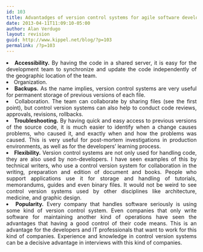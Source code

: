 ```yaml
---
id: 103
title: Advantadges of version control systems for agile software development.
date: 2013-04-11T11:09:10-05:00
author: Alan Verdugo
layout: revision
guid: http://www.kippel.net/blog/?p=103
permalink: /?p=103
---
```

<li style="text-align: justify;">
  <strong>Accessibility.</strong> By having the code in a shared server, it is easy for the development team to synchronize and update the code independently of the geographic location of the team.
</li>
<li style="text-align: justify;">
  Organization.
</li>
<li style="text-align: justify;">
  <strong>Backups.</strong> As the name implies, version control systems are very useful for permanent storage of previous versions of each file.
</li>
<li style="text-align: justify;">
  Collaboration. The team can collaborate by sharing files (see the first point), but control version systems can also help to conduct code reviews, approvals, revisions, rollbacks.
</li>
<li style="text-align: justify;">
  <strong>Troubleshooting.</strong> By having quick and easy access to previous versions of the source code, it is much easier to identify when a change causes problems, who caused it, and exactly when and how the problems was caused. This is very useful for post-mortem investigations in production environments, as well as for the developers&#8217; learning process.
</li>
<li style="text-align: justify;">
  <strong>Flexibility.</strong> Version control systems are not only used for handling code, they are also used by non-developers. I have seen examples of this by technical writers, who use a control version system for collaboration in the writing, preparation and edition of document and books. People who support applications use it for storage and handling of tutorials, memorandums, guides and even binary files. It would not be weird to see control version systems used by other disciplines like architecture, medicine, and graphic design.
</li>
<li style="text-align: justify;">
  <strong>Popularity.</strong> Every company that handles software seriously is using some kind of version control system. Even companies that only write software for maintaining another kind of operations have seen the advantages that having a good control of their code means. This is an advantage for the developers and IT professionals that want to work for this kind of companies. Experience and knowledge in control version systems can be a decisive advantage in interviews with this kind of companies.
</li>